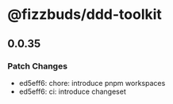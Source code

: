 # @fizzbuds/ddd-toolkit

## 0.0.35

### Patch Changes

- ed5eff6: chore: introduce pnpm workspaces
- ed5eff6: ci: introduce changeset
